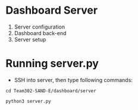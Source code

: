 # Dashboard Server 

1. Server configuration
2. Dashboard back-end
3. Server setup

# Running server.py
- SSH into server, then type following commands:

```cd Team302-SAND-E/dashboard/server```

```python3 server.py```